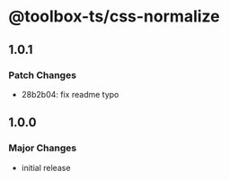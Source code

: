 # @toolbox-ts/css-normalize

## 1.0.1

### Patch Changes

- 28b2b04: fix readme typo

## 1.0.0

### Major Changes

- initial release
